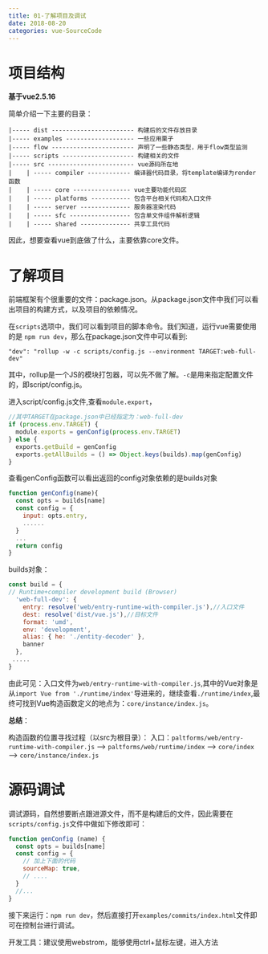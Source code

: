 ```yaml
---
title: 01-了解项目及调试
date: 2018-08-20
categories: vue-SourceCode
---
```


# 项目结构

**基于vue2.5.16**

简单介绍一下主要的目录：

```
|----- dist ----------------------- 构建后的文件存放目录
|----- examples ------------------- 一些应用栗子
|----- flow ----------------------- 声明了一些静态类型，用于flow类型监测
|----- scripts -------------------- 构建相关的文件
|----- src ------------------------ vue源码所在地
|    | ----- compiler ------------ 编译器代码目录，将template编译为render函数
|    | ----- core ---------------- vue主要功能代码区
|    | ----- platforms ----------- 包含平台相关代码和入口文件
|    | ----- server -------------- 服务器渲染代码
|    | ----- sfc ----------------- 包含单文件组件解析逻辑
|    | ----- shared -------------- 共享工具代码
```
因此，想要查看vue到底做了什么，主要依靠core文件。

# 了解项目

前端框架有个很重要的文件：package.json。从package.json文件中我们可以看出项目的构建方式，以及项目的依赖情况。

在`scripts`选项中，我们可以看到项目的脚本命令。我们知道，运行vue需要使用的是
`npm run dev`，那么在package.json文件中可以看到:

`"dev": "rollup -w -c scripts/config.js --environment TARGET:web-full-dev"`

其中，rollup是一个JS的模块打包器，可以先不做了解。`-c`是用来指定配置文件的，即script/config.js。

进入script/config.js文件,查看`module.export`，
```js
//其中TARGET在package.json中已经指定为：web-full-dev
if (process.env.TARGET) {
  module.exports = genConfig(process.env.TARGET)
} else {
  exports.getBuild = genConfig
  exports.getAllBuilds = () => Object.keys(builds).map(genConfig)
}
```

查看genConfig函数可以看出返回的config对象依赖的是builds对象
```js
function genConfig(name){
  const opts = builds[name]
  const config = {
    input: opts.entry,
    ......
  }
  ...
  return config
}
```

builds对象：
```js
const build = {
// Runtime+compiler development build (Browser)
  'web-full-dev': {
    entry: resolve('web/entry-runtime-with-compiler.js'),//入口文件
    dest: resolve('dist/vue.js'),//目标文件
    format: 'umd',
    env: 'development',
    alias: { he: './entity-decoder' },
    banner
  },
 .....
}
```

由此可见：入口文件为`web/entry-runtime-with-compiler.js`,其中的Vue对象是从`import Vue from './runtime/index'`导进来的，继续查看`./runtime/index`,最终可找到Vue构造函数定义的地点为：`core/instance/index.js`。

**总结**：

构造函数的位置寻找过程（以src为根目录）：
入口：`paltforms/web/entry-runtime-with-compiler.js`
——>  `paltforms/web/runtime/index`
——>  `core/index`
——>  `core/instance/index.js`

# 源码调试

调试源码，自然想要断点跟进源文件，而不是构建后的文件，因此需要在`scripts/config.js`文件中做如下修改即可：
```js
function genConfig (name) {
  const opts = builds[name]
  const config = {
    // 加上下面的代码
    sourceMap: true,
    // ....
  }
  //...
}
```

接下来运行：`npm run dev`，然后直接打开`examples/commits/index.html`文件即可在控制台进行调试。

开发工具：建议使用webstrom，能够使用ctrl+鼠标左键，进入方法


